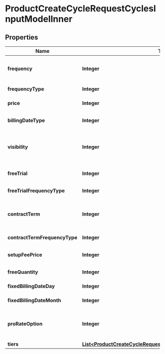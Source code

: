 

# ProductCreateCycleRequestCyclesInputModelInner


## Properties

| Name | Type | Description | Notes |
|------------ | ------------- | ------------- | -------------|
|**frequency** | **Integer** | A number with the update frequency (for example: 5 to renew every five of frequencyType) |  |
|**frequencyType** | **Integer** | Daily &#x3D; 1, Weekly &#x3D; 2, Monthly &#x3D; 3, Yearly &#x3D; 4 |  |
|**price** | **Integer** | The price amount of this cycle (unused in tiered based cycles) |  |
|**billingDateType** | **Integer** | Anniversary &#x3D; 1, FixedDayEachMonth &#x3D; 2, FixedDayOfTheWeek &#x3D; 3 |  |
|**visibility** | **Integer** | The type of visibility of each product; public, hidden and on-sale. Available values: 0, 1, 2, 3 (Public&#x3D;0, Hidden&#x3D;1, Internal&#x3D;2, OffSale&#x3D;3) |  |
|**freeTrial** | **Integer** | A number with the amount of free trial (for example: 5 for five of frequencyType of free trial) |  [optional] |
|**freeTrialFrequencyType** | **Integer** | Daily &#x3D; 1, Weekly &#x3D; 2, Monthly &#x3D; 3, Yearly &#x3D; 4 |  [optional] |
|**contractTerm** | **Integer** | A number with the amount of minimum contract term (for example: 5 for five of frequencyType of minimum term) |  [optional] |
|**contractTermFrequencyType** | **Integer** | Daily &#x3D; 1, Weekly &#x3D; 2, Monthly &#x3D; 3, Yearly &#x3D; 4 |  [optional] |
|**setupFeePrice** | **Integer** | The price amount of setup fee (charged only on first invoice of new subscriptions) |  [optional] |
|**freeQuantity** | **Integer** | The amount of free units in tiered based cycles |  [optional] |
|**fixedBillingDateDay** | **Integer** | The fixed billing date if there is one (from 1 to 28) |  [optional] |
|**fixedBillingDateMonth** | **Integer** | The fixed billing month if there is one (from 1 to 12) |  [optional] |
|**proRateOption** | **Integer** | DoNotProRate &#x3D; 1, DoNotChargeUntilNextCycle &#x3D; 2, ProRateBasedOnDaysRemaining &#x3D; 3 |  [optional] |
|**tiers** | [**List&lt;ProductCreateCycleRequestCyclesInputModelInnerTiersInner&gt;**](ProductCreateCycleRequestCyclesInputModelInnerTiersInner.md) | Define your tiers |  [optional] |



